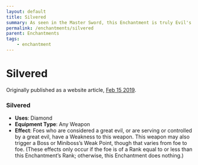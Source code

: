 ```yaml
---
layout: default
title: Silvered
summary: As seen in the Master Sword, this Enchantment is truly Evil's Bane. 
permalink: /enchantments/silvered
parent: Enchantments
tags:
    - enchantment
---
```


# Silvered

Originally published as a website article, [Feb 15 2019](https://reclaimthewild.net/index.php/2019/02/15/post-idea-master-sword/).

### **Silvered**
- **Uses**: Diamond
- **Equipment Type**: Any Weapon
- **Effect**: Foes who are considered a great evil, or are serving or controlled by a great evil, have a Weakness to this weapon. This weapon may also trigger a Boss or Miniboss’s Weak Point, though that varies from foe to foe. (These effects only occur if the foe is of a Rank equal to or less than this Enchantment’s Rank; otherwise, this Enchantment does nothing.) 